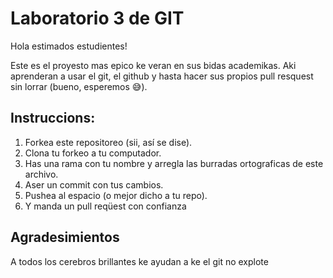# Laboratorio 3 de GIT

Hola estimados estudientes!

Este es el proyesto mas epico ke veran en sus bidas academikas. Aki aprenderan a usar el git, el github y hasta hacer sus propios pull resquest sin lorrar (bueno, esperemos 😅).

## Instruccions:

1. Forkea este repositoreo (sii, así se dise).
2. Clona tu forkeo a tu computador.
3. Has una rama con tu nombre y arregla las burradas ortograficas de este archivo.
4. Aser un commit con tus cambios.
5. Pushea al espacio (o mejor dicho a tu repo).
6. Y manda un pull reqüest con confianza


## Agradesimientos

A todos los cerebros brillantes ke ayudan a ke el git no explote 


